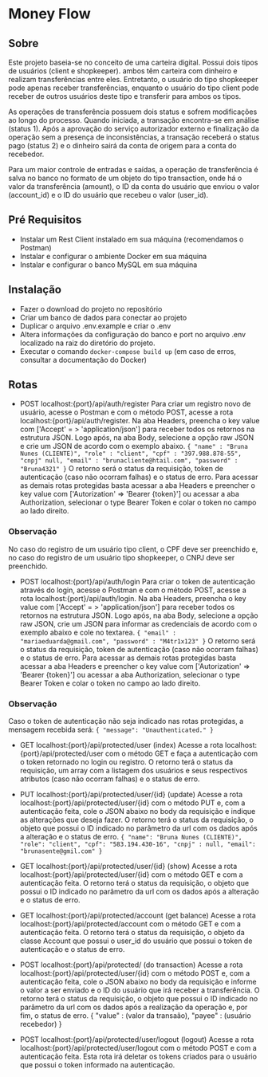 # Money Flow

## Sobre
Este projeto baseia-se no conceito de uma carteira digital. Possui dois tipos de usuários (client e shopkeeper). ambos têm carteira com dinheiro e realizam transferências entre eles. Entretanto, o usuário do tipo shopkeeper pode apenas receber transferências, enquanto o usuário do tipo client pode receber de outros usuários deste tipo e transferir para ambos os tipos.

As operações de transferência possuem dois status e sofrem modificações ao longo do processo. Quando iniciada, a transação encontra-se em análise (status 1). Após a aprovação do serviço autorizador externo e finalização da operação sem a presença de inconsistências, a transação receberá o status pago (status 2) e o dinheiro sairá da conta de origem para a conta do recebedor.

Para um maior controle de entradas e saídas, a operação de transferência é salva no banco no formato de um objeto do tipo transaction, onde há o valor da transferência (amount), o ID da conta do usuário que enviou o valor (account_id) e o ID do usuário que recebeu o valor (user_id).

## Pré Requisitos
- Instalar um Rest Client instalado em sua máquina (recomendamos o Postman)
- Instalar e configurar o ambiente Docker em sua máquina
- Instalar e configurar o banco MySQL em sua máquina

## Instalação
- Fazer o download do projeto no repositório
- Criar um banco de dados para conectar ao projeto
- Duplicar o arquivo .env.example e criar o .env
- Altera informações da configuração do banco e port no arquivo .env localizado na raiz do diretório do projeto.
- Executar o comando ``docker-compose build up`` (em caso de erros, consultar a documentação do Docker)

## Rotas

- POST localhost:{port}/api/auth/register
Para criar um registro novo de usuário, acesse o Postman e com o método POST, acesse a rota localhost:{port}/api/auth/register. Na aba Headers, preencha o key value com ['Accept' = > 'application/json'] para receber todos os retornos na estrutura JSON.
Logo após, na aba Body, selecione a opção raw JSON e crie um JSON de acordo com o exemplo abaixo.
``{
    "name" : "Bruna Nunes (CLIENTE)",
    "role" : "client",
    "cpf" : "397.988.878-55",
    "cnpj" null,
    "email" : "brunacliente@htail.com",
    "password" : "Bruna4321"
}``
O retorno será o status da requisição, token de autenticação (caso não ocorram falhas) e o status de erro. Para acessar as demais rotas protegidas basta acessar a aba Headers e preencher o key value com ['Autorization' => 'Bearer {token}'] ou acessar a aba Authorization, selecionar o type Bearer Token e colar o token no campo ao lado direito.
### Observação
No caso do registro de um usuário tipo client, o CPF deve ser preenchido e, no caso do registro de um usuário tipo shopkeeper, o CNPJ deve ser preenchido.

- POST localhost:{port}/api/auth/login
Para criar o token de autenticação através do login, acesse o Postman e com o método POST, acesse a rota localhost:{port}/api/auth/login. Na aba Headers, preencha o key value com ['Accept' = > 'application/json'] para receber todos os retornos na estrutura JSON.
Logo após, na aba Body, selecione a opção raw JSON, crie um JSON para informar as credenciais de acordo com o exemplo abaixo e cole no textarea.
``{
    "email" : "mariaeduarda@gmail.com",
    "password" : "M4tr1x123"
}``
O retorno será o status da requisição, token de autenticação (caso não ocorram falhas) e o status de erro. Para acessar as demais rotas protegidas basta acessar a aba Headers e preencher o key value com ['Autorization' => 'Bearer {token}'] ou acessar a aba Authorization, selecionar o type Bearer Token e colar o token no campo ao lado direito.

### Observação
Caso o token de autenticação não seja indicado nas rotas protegidas, a mensagem recebida será:
``{
    "message": "Unauthenticated."
}``

- GET localhost:{port}/api/protected/user (index)
Acesse a rota localhost:{port}/api/protected/user com o método GET e faça a autenticação com o token retornado no login ou registro. O retorno terá o status da requisição, um array com a listagem dos usuários e seus respectivos atributos (caso não ocorram falhas) e o status de erro.

- PUT localhost:{port}/api/protected/user/{id} (update)
Acesse a rota localhost:{port}/api/protected/user/{id} com o método PUT e, com a autenticação feita, cole o JSON abaixo no body da requisição e indique as alterações que deseja fazer. O retorno terá o status da requisição, o objeto que possui o ID indicado no parâmetro da url com os dados após a alteração e o status de erro.
``{
    "name": "Bruna Nunes (CLIENTE)",
    "role": "client",
    "cpf": "583.194.430-16",
    "cnpj" : null,
    "email": "brunasente@gmil.com"
}``

- GET localhost:{port}/api/protected/user/{id} (show)
Acesse a rota localhost:{port}/api/protected/user/{id} com o método GET e com a autenticação feita. O retorno terá o status da requisição, o objeto que possui o ID indicado no parâmetro da url com os dados após a alteração e o status de erro.

- GET localhost:{port}/api/protected/account (get balance)
Acesse a rota localhost:{port}/api/protected/account com o método GET e com a autenticação feita. O retorno terá o status da requisição, o objeto da classe Account que possui o user_id do usuário que possui o token de autenticação e o status de erro.

- POST localhost:{port}/api/protected/ (do transaction)
Acesse a rota localhost:{port}/api/protected/user/{id} com o método POST e, com a autenticação feita, cole o JSON abaixo no body da requisição e informe o valor a ser enviado e o ID do usuário que irá receber a transferência. O retorno terá o status da requisição, o objeto que possui o ID indicado no parâmetro da url com os dados após a realização da operação e, por fim, o status de erro.
{
    "value" : (valor da transaão),
    "payee" : (usuário recebedor)
}

- POST localhost:{port}/api/protected/user/logout (logout)
Acesse a rota localhost:{port}/api/protected/user/logout com o método POST e com a autenticação feita. Esta rota irá deletar os tokens criados para o usuário que possui o token informado na autenticação.